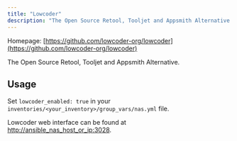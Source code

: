 ```yaml
---
title: "Lowcoder"
description: "The Open Source Retool, Tooljet and Appsmith Alternative."
---
```


Homepage: [https://github.com/lowcoder-org/lowcoder](https://github.com/lowcoder-org/lowcoder)

The Open Source Retool, Tooljet and Appsmith Alternative.

## Usage

Set `lowcoder_enabled: true` in your `inventories/<your_inventory>/group_vars/nas.yml` file.

Lowcoder web interface can be found at [http://ansible_nas_host_or_ip:3028](http://ansible_nas_host_or_ip:3028).
